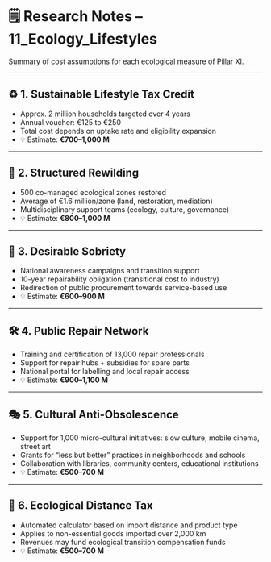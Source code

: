 # 🗒️ Research Notes – 11_Ecology_Lifestyles

Summary of cost assumptions for each ecological measure of Pillar XI.

---

## ♻️ 1. Sustainable Lifestyle Tax Credit

- Approx. 2 million households targeted over 4 years  
- Annual voucher: €125 to €250  
- Total cost depends on uptake rate and eligibility expansion  
- 💡 Estimate: **€700–1,000 M**

---

## 🌱 2. Structured Rewilding

- 500 co-managed ecological zones restored  
- Average of €1.6 million/zone (land, restoration, mediation)  
- Multidisciplinary support teams (ecology, culture, governance)  
- 💡 Estimate: **€800–1,000 M**

---

## 🧰 3. Desirable Sobriety

- National awareness campaigns and transition support  
- 10-year repairability obligation (transitional cost to industry)  
- Redirection of public procurement towards service-based use  
- 💡 Estimate: **€600–900 M**

---

## 🛠️ 4. Public Repair Network

- Training and certification of 13,000 repair professionals  
- Support for repair hubs + subsidies for spare parts  
- National portal for labelling and local repair access  
- 💡 Estimate: **€900–1,100 M**

---

## 🎭 5. Cultural Anti-Obsolescence

- Support for 1,000 micro-cultural initiatives: slow culture, mobile cinema, street art  
- Grants for “less but better” practices in neighborhoods and schools  
- Collaboration with libraries, community centers, educational institutions  
- 💡 Estimate: **€500–700 M**

---

## 🚛 6. Ecological Distance Tax

- Automated calculator based on import distance and product type  
- Applies to non-essential goods imported over 2,000 km  
- Revenues may fund ecological transition compensation funds  
- 💡 Estimate: **€500–700 M**
